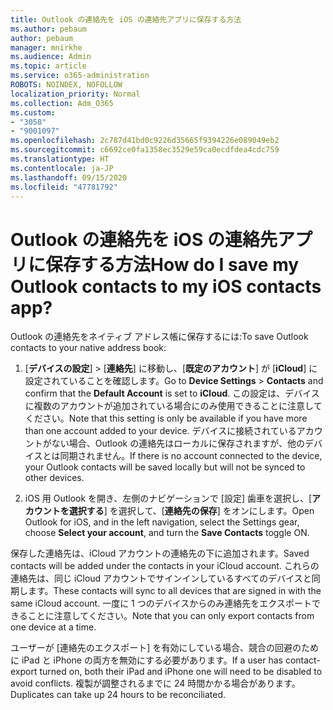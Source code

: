 ```yaml
---
title: Outlook の連絡先を iOS の連絡先アプリに保存する方法
ms.author: pebaum
author: pebaum
manager: mnirkhe
ms.audience: Admin
ms.topic: article
ms.service: o365-administration
ROBOTS: NOINDEX, NOFOLLOW
localization_priority: Normal
ms.collection: Adm_O365
ms.custom:
- "3058"
- "9001097"
ms.openlocfilehash: 2c787d41bd0c9226d35665f9394226e089049eb2
ms.sourcegitcommit: c6692ce0fa1358ec3529e59ca0ecdfdea4cdc759
ms.translationtype: HT
ms.contentlocale: ja-JP
ms.lasthandoff: 09/15/2020
ms.locfileid: "47781792"
---
```

# <a name="how-do-i-save-my-outlook-contacts-to-my-ios-contacts-app"></a><span data-ttu-id="202cb-102">Outlook の連絡先を iOS の連絡先アプリに保存する方法</span><span class="sxs-lookup"><span data-stu-id="202cb-102">How do I save my Outlook contacts to my iOS contacts app?</span></span>

<span data-ttu-id="202cb-103">Outlook の連絡先をネイティブ アドレス帳に保存するには:</span><span class="sxs-lookup"><span data-stu-id="202cb-103">To save Outlook contacts to your native address book:</span></span>
 
1. <span data-ttu-id="202cb-104">[**デバイスの設定**] > [**連絡先**] に移動し、[**既定のアカウント**] が [**iCloud**] に設定されていることを確認します。</span><span class="sxs-lookup"><span data-stu-id="202cb-104">Go to **Device Settings** > **Contacts** and confirm that the **Default Account** is set to **iCloud**.</span></span> <span data-ttu-id="202cb-105">この設定は、デバイスに複数のアカウントが追加されている場合にのみ使用できることに注意してください。</span><span class="sxs-lookup"><span data-stu-id="202cb-105">Note that this setting is only be available if you have more than one account added to your device.</span></span> <span data-ttu-id="202cb-106">デバイスに接続されているアカウントがない場合、Outlook の連絡先はローカルに保存されますが、他のデバイスとは同期されません。</span><span class="sxs-lookup"><span data-stu-id="202cb-106">If there is no account connected to the device, your Outlook contacts will be saved locally but will not be synced to other devices.</span></span>
 
2. <span data-ttu-id="202cb-107">iOS 用 Outlook を開き、左側のナビゲーションで [設定] 歯車を選択し、[**アカウントを選択する**] を選択して、[**連絡先の保存**] をオンにします。</span><span class="sxs-lookup"><span data-stu-id="202cb-107">Open Outlook for iOS, and in the left navigation, select the Settings gear, choose **Select your account**, and turn the **Save Contacts** toggle ON.</span></span>
 
<span data-ttu-id="202cb-108">保存した連絡先は、iCloud アカウントの連絡先の下に追加されます。</span><span class="sxs-lookup"><span data-stu-id="202cb-108">Saved contacts will be added under the contacts in your iCloud account.</span></span> <span data-ttu-id="202cb-109">これらの連絡先は、同じ iCloud アカウントでサインインしているすべてのデバイスと同期します。</span><span class="sxs-lookup"><span data-stu-id="202cb-109">These contacts will sync to all devices that are signed in with the same iCloud account.</span></span> <span data-ttu-id="202cb-110">一度に 1 つのデバイスからのみ連絡先をエクスポートできることに注意してください。</span><span class="sxs-lookup"><span data-stu-id="202cb-110">Note that you can only export contacts from one device at a time.</span></span>
 
<span data-ttu-id="202cb-111">ユーザーが [連絡先のエクスポート] を有効にしている場合、競合の回避のために iPad と iPhone の両方を無効にする必要があります。</span><span class="sxs-lookup"><span data-stu-id="202cb-111">If a user has contact-export turned on, both their iPad and iPhone one will need to be disabled to avoid conflicts.</span></span> <span data-ttu-id="202cb-112">複製が調整されるまでに 24 時間かかる場合があります。</span><span class="sxs-lookup"><span data-stu-id="202cb-112">Duplicates can take up 24 hours to be reconciliated.</span></span>